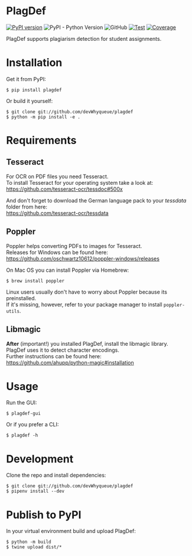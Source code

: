 # PlagDef

[![PyPI version](https://badge.fury.io/py/plagdef.svg)](https://badge.fury.io/py/plagdef)
![PyPI - Python Version](https://img.shields.io/pypi/pyversions/plagdef)
![GitHub](https://img.shields.io/github/license/devWhyqueue/plagdef)
[![Test](https://github.com/devWhyqueue/plagdef/actions/workflows/test.yml/badge.svg)](https://github.com/devWhyqueue/plagdef/actions/workflows/test.yml)
[![Coverage](https://sonarcloud.io/api/project_badges/measure?project=devWhyqueue_plagdef&metric=coverage)](https://sonarcloud.io/dashboard?id=devWhyqueue_plagdef)

PlagDef supports plagiarism detection for student assignments.

# Installation

Get it from PyPI:

```
$ pip install plagdef
````

Or build it yourself:

```
$ git clone git://github.com/devWhyqueue/plagdef
$ python -m pip install -e .
````

# Requirements

## Tesseract

For OCR on PDF files you need Tesseract.\
To install Tesseract for your operating system take a look at:\
https://github.com/tesseract-ocr/tessdoc#500x

And don't forget to download the German language pack to your _tessdata_ folder from here:\
https://github.com/tesseract-ocr/tessdata

## Poppler

Poppler helps converting PDFs to images for Tesseract.\
Releases for Windows can be found here:\
https://github.com/oschwartz10612/poppler-windows/releases

On Mac OS you can install Poppler via Homebrew:

```
$ brew install poppler
````

Linux users usually don't have to worry about Poppler because its preinstalled.\
If it's missing, however, refer to your package manager to install `poppler-utils`.

## Libmagic

**After** (important!) you installed PlagDef, install the libmagic library.\
PlagDef uses it to detect character encodings.\
Further instructions can be found here:\
https://github.com/ahupp/python-magic#installation

# Usage

Run the GUI:

```
$ plagdef-gui
````

Or if you prefer a CLI:

```
$ plagdef -h
````

# Development

Clone the repo and install dependencies:

```
$ git clone git://github.com/devWhyqueue/plagdef
$ pipenv install --dev
````

# Publish to PyPI

In your virtual environment build and upload PlagDef:

```
$ python -m build
$ twine upload dist/*
````
